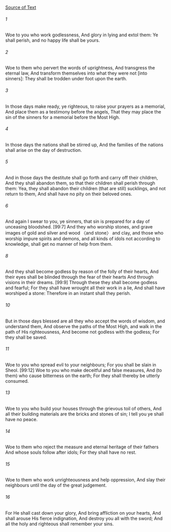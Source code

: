[Source of Text](https://github.com/scrollmapper/bible_databases_deuterocanonical)

###### 1
Woe to you who work godlessness, And glory in lying and extol them: Ye shall perish, and no happy life shall be yours.

###### 2
Woe to them who pervert the words of uprightness, And transgress the eternal law, And transform themselves into what they were not [into sinners]: They shall be trodden under foot upon the earth.

###### 3
In those days make ready, ye righteous, to raise your prayers as a memorial, And place them as a testimony before the angels, That they may place the sin of the sinners for a memorial before the Most High.

###### 4
In those days the nations shall be stirred up, And the families of the nations shall arise on the day of destruction.

###### 5
And in those days the destitute shall go forth and carry off their children, And they shall abandon them, so that their children shall perish through them: Yea, they shall abandon their children (that are still) sucklings, and not return to them, And shall have no pity on their beloved ones.

###### 6
And again I swear to you, ye sinners, that sin is prepared for a day of unceasing bloodshed. [99:7] And they who worship stones, and grave images of gold and silver and wood 〈and stone〉 and clay, and those who worship impure spirits and demons, and all kinds of idols not according to knowledge, shall get no manner of help from them.

###### 8
And they shall become godless by reason of the folly of their hearts, And their eyes shall be blinded through the fear of their hearts And through visions in their dreams. [99:9] Through these they shall become godless and fearful; For they shall have wrought all their work in a lie, And shall have worshiped a stone: Therefore in an instant shall they perish.

###### 10
But in those days blessed are all they who accept the words of wisdom, and understand them, And observe the paths of the Most High, and walk in the path of His righteousness, And become not godless with the godless; For they shall be saved.

###### 11
Woe to you who spread evil to your neighbours; For you shall be slain in Sheol. [99:12] Woe to you who make deceitful and false measures, And (to them) who cause bitterness on the earth; For they shall thereby be utterly consumed.

###### 13
Woe to you who build your houses through the grievous toil of others, And all their building materials are the bricks and stones of sin; I tell you ye shall have no peace.

###### 14
Woe to them who reject the measure and eternal heritage of their fathers And whose souls follow after idols; For they shall have no rest.

###### 15
Woe to them who work unrighteousness and help oppression, And slay their neighbours until the day of the great judgement.

###### 16
For He shall cast down your glory, And bring affliction on your hearts, And shall arouse His fierce indignation, And destroy you all with the sword; And all the holy and righteous shall remember your sins.